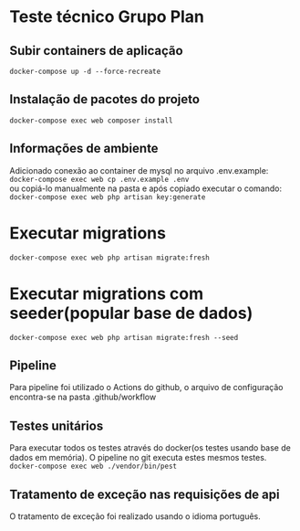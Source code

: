# Teste técnico Grupo Plan

## Subir containers de aplicação
`docker-compose up -d --force-recreate`

## Instalação de pacotes do projeto
`docker-compose exec web composer install`

## Informações de ambiente
Adicionado conexão ao container de mysql no arquivo .env.example:
<br>`docker-compose exec web cp .env.example .env`</br> ou copiá-lo manualmente na pasta 
e após copiado executar o comando:
<br>`docker-compose exec web php artisan key:generate`</br>

# Executar migrations
`docker-compose exec web php artisan migrate:fresh`

# Executar migrations com seeder(popular base de dados)
`docker-compose exec web php artisan migrate:fresh --seed`

## Pipeline
Para pipeline foi utilizado o Actions do github, 
o arquivo de configuração encontra-se na pasta .github/workflow

## Testes unitários
Para executar todos os testes através do docker(os testes usando base de dados em memória). 
O pipeline no git executa estes mesmos testes. <br>
`docker-compose exec web ./vendor/bin/pest`

## Tratamento de exceção nas requisições de api
O tratamento de exceção foi realizado usando o idioma português.
